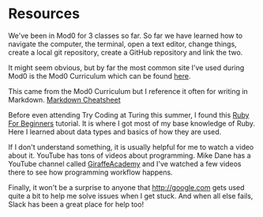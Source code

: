 # Resources

We've been in Mod0 for 3 classes so far.  So far we have learned how to navigate the computer, the terminal, open a text editor, change things, create a local git repository, create a GitHub repository and link the two.

It might seem obvious, but by far the most common site I've used during Mod0 is the Mod0 Curriculum which can be found [here](http://mod0.turing.io/).

This came from the Mod0 Curriculum but I reference it often for writing in Markdown.  [Markdown Cheatsheet](https://github.com/adam-p/markdown-here/wiki/Markdown-Cheatsheet)

Before even attending Try Coding at Turing this summer, I found this [Ruby For Beginners](http://ruby-for-beginners.rubymonstas.org/) tutorial.  It is where I got most of my base knowledge of Ruby.  Here I learned about data types and basics of how they are used.

If I don't understand something, it is usually helpful for me to watch a video about it.  YouTube has tons of videos about programming.  Mike Dane has a YouTube channel called [GiraffeAcademy](https://www.youtube.com/channel/UCvmINlrza7JHB1zkIOuXEbw) and I've watched a few videos there to see how programming workflow happens.

Finally, it won't be a surprise to anyone that http://google.com gets used quite a bit to help me solve issues when I get stuck.  And when all else fails, Slack has been a great place for help too!

